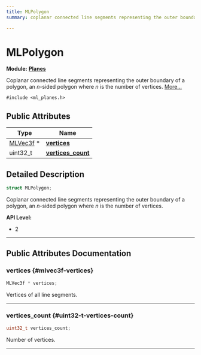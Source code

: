 ```yaml
---
title: MLPolygon
summary: coplanar connected line segments representing the outer boundary of a polygon, an n-sided polygon where n is the number of vertices. 

---
```


# MLPolygon

**Module:** **[Planes](/versioned_docs/version-31-Aug-2023/api-ref/api/Modules/group___planes/group___planes.md)**



Coplanar connected line segments representing the outer boundary of a polygon, an _n_-sided polygon where _n_ is the number of vertices.  [More...](#detailed-description)


`#include <ml_planes.h>`

## Public Attributes

| Type           | Name           |
| -------------- | -------------- |
| [MLVec3f](/versioned_docs/version-31-Aug-2023/api-ref/api/Modules/group___common/struct_m_l_vec3f.md) * | **[vertices](/versioned_docs/version-31-Aug-2023/api-ref/api/Modules/group___planes/struct_m_l_polygon.md#mlvec3f-vertices)**  |
| uint32_t | **[vertices_count](/versioned_docs/version-31-Aug-2023/api-ref/api/Modules/group___planes/struct_m_l_polygon.md#uint32-t-vertices-count)**  |

## Detailed Description

```cpp
struct MLPolygon;
```

Coplanar connected line segments representing the outer boundary of a polygon, an _n_-sided polygon where _n_ is the number of vertices. 




**API Level:**
  * 2




-----------
## Public Attributes Documentation

### vertices {#mlvec3f-vertices}

```cpp
MLVec3f * vertices;
```


Vertices of all line segments. 





-----------

### vertices_count {#uint32-t-vertices-count}

```cpp
uint32_t vertices_count;
```


Number of vertices. 





-----------


